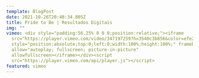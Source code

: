 ```yaml
---
template: BlogPost
date: 2021-10-26T20:48:34.805Z
title: Pride to Be | Resultados Digitais
img: ""
vimeo: <div style="padding:56.25% 0 0 0;position:relative;"><iframe
  src="https://player.vimeo.com/video/347197259?h=3540c3b856&color=efe200&title=0&byline=0&portrait=0"
  style="position:absolute;top:0;left:0;width:100%;height:100%;" frameborder="0"
  allow="autoplay; fullscreen; picture-in-picture"
  allowfullscreen></iframe></div><script
  src="https://player.vimeo.com/api/player.js"></script>
featured: vimeo
---
```

